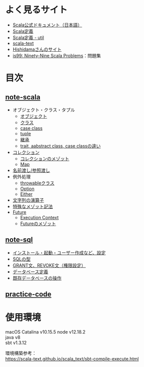 # よく見るサイト
- [Scala公式ドキュメント（日本語）](https://docs.scala-lang.org/ja/)
- [Scala定義](https://github.com/scala/scala/tree/2.13.x/src/library/scala)
- [Scala定義 - util](https://github.com/scala/scala/tree/2.13.x/src/library/scala/util)
- [scala-text](https://hexx.github.io/scala_text/)
- [Hishidamaさんのサイト](http://www.ne.jp/asahi/hishidama/home/tech/scala/index.html)
- [is99: Ninety-Nine Scala Problems](http://aperiodic.net/phil/scala/s-99/)：問題集

# 目次
## [note-scala](https://github.com/nzzzz27/scala-practice/tree/master/note-scala)
- オブジェクト・クラス・タプル
  - [オブジェクト](https://github.com/nzzzz27/scala-practice/blob/master/note-scala/object.md)  
  - [クラス](https://github.com/nzzzz27/scala-practice/blob/master/note-scala/class.md)  
  - [case class](https://github.com/nzzzz27/learning/blob/master/note-scala/case-class.md)
  - [tuple](https://github.com/nzzzz27/learning/blob/master/note-scala/tuple.md)
  - [継承](https://github.com/nzzzz27/scala-practice/blob/master/note-scala/extension.md)
  - [trait, aabstract class, case classの違い](https://github.com/nzzzz27/learning/blob/master/note-scala/extension-difference.md)
- [コレクション](https://github.com/nzzzz27/scala-practice/blob/master/note-scala/collections.md)
  - [コレクションのメゾット](https://github.com/nzzzz27/learning/blob/master/note-scala/collection-methods.md)
  - [Map](https://github.com/nzzzz27/scala-practice/blob/master/note-scala/map.md)
- [名前渡し/参照渡し](https://github.com/nzzzz27/scala-practice/blob/master/note-scala/callByName-callByValue.md)
- 例外処理
  - [throwableクラス](https://github.com/nzzzz27/learning/blob/master/note-scala/throwable.md)
  - [Option](https://github.com/nzzzz27/scala-practice/blob/master/note-scala/option.md)
  - [Either](https://github.com/nzzzz27/scala-practice/blob/master/note-scala/either.md)
- [文字列の演算子](https://github.com/nzzzz27/scala-practice/blob/master/note-scala/string.md)
- [特殊なメゾット記法](https://github.com/nzzzz27/scala-practice/blob/master/note-scala/method-notations.md)
- [Future](https://github.com/nzzzz27/learning/blob/master/note-scala/future.md)
  - [Execution Context](https://github.com/nzzzz27/learning/blob/master/note-scala/future-executionContext.md)
  - [Futureのメゾット](https://github.com/nzzzz27/learning/blob/master/note-scala/future-methods.md)

## [note-sql](https://github.com/nzzzz27/scala-practice/tree/master/note-sql)
- [インストール・起動・ユーザー作成など、設定](https://github.com/nzzzz27/scala-practice/blob/master/note-sql/settings.md)
- [SQLの型](https://github.com/nzzzz27/scala-practice/blob/master/note-sql/commands.md)
- [GRANT文、REVOKE文（権限設定）](https://github.com/nzzzz27/scala-practice/blob/master/note-sql/dcl.md)
- [データベース定義](https://github.com/nzzzz27/scala-practice/blob/master/note-sql/ddl.md)
- [既存データベースの操作](https://github.com/nzzzz27/scala-practice/blob/master/note-sql/dml.md)

## [practice-code](https://github.com/nzzzz27/scala-practice/tree/master/src/main/scala/practice-codes)


# 使用環境
macOS Catalina v10.15.5
node v12.18.2  
java v8  
sbt v1.3.12  

環境構築参考：  
https://scala-text.github.io/scala_text/sbt-compile-execute.html



